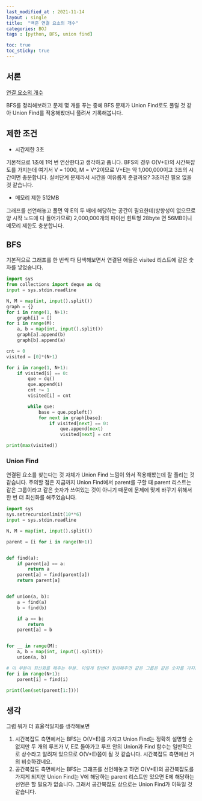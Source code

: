 ```yaml
---
last_modified_at : 2021-11-14
layout : single
title:  "백준 연결 요소의 개수"
categories: BOJ
tags : [python, BFS, union find]

toc: true
toc_sticky: true
---
```

## 서론
<a href='https://www.acmicpc.net/problem/11724'>연결 요소의 개수</a>

BFS를 정리해보려고 문제 몇 개를 푸는 중에 BFS 문제가 Union Find로도 풀릴 것 같아 Union Find를 적용해봤더니 풀려서 기록해봅니다.

## 제한 조건
<ul>
  <li>시간제한 3초</li>
</ul>
기본적으로 1초에 1억 번 연산한다고 생각하고 풉니다. BFS의 경우 O(V+E)의 시간복잡도를 가지는데 여기서 V = 1000, M = V^2이므로 V+E는 약 1,000,000이고 3초의 시간이면 충분합니다. 실버단계 문제라서 시간을 여유롭게 준걸까요? 3초까진 필요 없을 것 같습니다.

<ul>
  <li>메모리 제한 512MB</li>
</ul>
그래프를 선언해놓고 풀면 약 E의 두 배에 해당하는 공간이 필요한데(방향성이 없으므로 양 시작 노드에 다 들어가므로) 2,000,000개의 파이선 힌트형 28byte 면 56MB이니 메모리 제한도 충분합니다.


## BFS
기본적으로 그래프를 한 번씩 다 탐색해보면서 연결된 애들은 visited 리스트에 같은 숫자를 넣었습니다.
```python
import sys
from collections import deque as dq
input = sys.stdin.readline

N, M = map(int, input().split())
graph = {}
for i in range(1, N+1):
    graph[i] = []
for i in range(M):
    a, b = map(int, input().split())
    graph[a].append(b)
    graph[b].append(a)

cnt = 0
visited = [0]*(N+1)

for i in range(1, N+1):
    if visited[i] == 0:
        que = dq()
        que.append(i)
        cnt += 1
        visited[i] = cnt

        while que:
            base = que.popleft()
            for next in graph[base]:
                if visited[next] == 0:
                    que.append(next)
                    visited[next] = cnt

print(max(visited))
```


### Union Find
연결된 요소를 찾는다는 것 자체가 Union Find 느낌이 와서 적용해봤는데 잘 풀리는 것 같습니다. 주의할 점은 지금까지 Union Find에서 parent를 구할 때 parent 리스트는 같은 그룹이라고 같은 숫자가 쓰여있는 것이 아니기 때문에 문제에 맞게 바꾸기 위해서 한 번 더 최신화를 해주었습니다.
```python
import sys
sys.setrecursionlimit(10**6)
input = sys.stdin.readline

N, M = map(int, input().split())

parent = [i for i in range(N+1)]


def find(a):
    if parent[a] == a:
        return a
    parent[a] = find(parent[a])
    return parent[a]


def union(a, b):
    a = find(a)
    b = find(b)

    if a == b:
        return
    parent[a] = b


for __ in range(M):
    a, b = map(int, input().split())
    union(a, b)

# 이 부분이 최신화를 해주는 부분. 이렇게 한번더 정리해주면 같은 그룹은 같은 숫자를 가지는 parent리스트가 됩니다.
for i in range(N+1):
    parent[i] = find(i)

print(len(set(parent[1:])))
```

## 생각
그럼 뭐가 더 효율적일지를 생각해보면
1. 시간복잡도 측면에서는 BFS는 O(V+E)를 가지고 Union Find는 정확히 설명할 순 없지만 두 개의 루프가 V, E로 돌아가고 루프 안의 Union과 Find 함수는 일반적으로 상수라고 알려져 있으므로 O(V+E)쯤이 될 것 같습니다. 시간복잡도 측면에선 거의 비슷하겠네요.
2. 공간복잡도 측면에서는 BFS는 그래프를 선언해놓고 하면 O(V+E)의 공간복잡도를 가지게 되지만 Union Find는 V에 해당하는 parent 리스트만 있으면 E에 해당하는 선언은 할 필요가 없습니다. 그래서 공간복잡도 상으로는 Union Find가 이득일 것 같습니다.